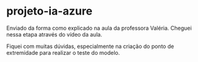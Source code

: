 # projeto-ia-azure

Enviado da forma como explicado na aula da professora Valéria.
Cheguei nessa etapa através do vídeo da aula.

Fiquei com muitas dúvidas, especialmente na criação do ponto de extremidade para realizar o teste do modelo.
